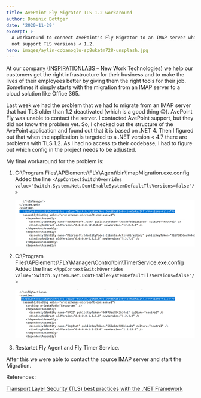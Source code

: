 ```yaml
---
title: AvePoint Fly Migrator TLS 1.2 workaround
author: Dominic Böttger
date: '2020-11-29'
excerpt: >-
  A workaround to connect AvePoint's Fly Migrator to an IMAP server which does
  not support TLS versions < 1.2.
hero: images/aylin-cobanoglu-sp8uketm728-unsplash.jpg
---
```

At our company ([INSPIRATIONLABS ](https://inspirationlabs.com)– New Work Technologies) we help our customers get the right infrastructure for their business and to make the lives of their employees better by giving them the right tools for their job. Sometimes it simply starts with the migration from an IMAP server to a cloud solution like Office 365.

Last week we had the problem that we had to migrate from an IMAP server that had TLS older than 1.2 deactivated (which is a good thing 😊). AvePoint Fly was unable to contact the server. I contacted AvePoint support, but they did not know the problem yet. So, I checked out the structure of the AvePoint application and found out that it is based on .NET 4. Then I figured out that when the application is targeted to a .NET version < 4.7 there are problems with TLS 1.2. As I had no access to their codebase, I had to figure out which config in the project needs to be adjusted.

My final workaround for the problem is:

1. C:\Program Files\APElements\FLY\Agent\bin\ImapMigration.exe.config Added the line  `<AppContextSwitchOverrides value="Switch.System.Net.DontEnableSystemDefaultTlsVersions=false"/>`

   ![Showing the configuration of the ImapMigration](images/picture1.png)
2. C:\Program Files\APElements\FLY\Manager\Control\bin\TimerService.exe.config Added the line: `<AppContextSwitchOverrides value="Switch.System.Net.DontEnableSystemDefaultTlsVersions=false"/>`

   ![Showing the configuration of the TimerService](images/picture2.png)

3. Restartet Fly Agent and Fly Timer Service.

After this we were able to contact the source IMAP server and start the Migration.

References:

[Transport Layer Security (TLS) best practices with the .NET Framework](https://docs.microsoft.com/en-us/dotnet/framework/network-programming/tls)

[](https://docs.microsoft.com/en-us/dotnet/framework/network-programming/tls)